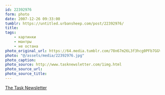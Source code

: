 ```yaml
---
id: 22392976
form: photo
date: 2007-12-26 09:33:00
tumblr: https://untitled.urbansheep.com/post/22392976/
title:
tags:
    - картинки
    - мантры
    - не остана
photo_original_url: https://64.media.tumblr.com/78n67m26L3f3hcg0PFb7GGVj_640.jpg
photo: "@/assets/media/22392976.jpg"
photo_caption:
photo_source: http://www.tasknewsletter.com/1img.html
photo_source_url:
photo_source_title:
---
```


<p><a href="http://www.tasknewsletter.com/1img.html">The Task Newsletter</a></p>
